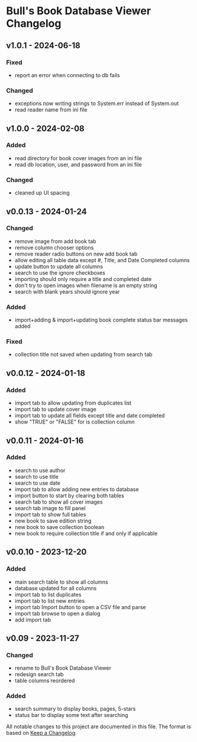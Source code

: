 # Bull's Book Database Viewer Changelog


## v1.0.1 - 2024-06-18

### Fixed

- report an error when connecting to db fails

### Changed

- exceptions now writing strings to System.err instead of System.out
- read reader name from ini file


## v1.0.0 - 2024-02-08

### Added

- read directory for book cover images from an ini file
- read db location, user, and password from an ini file

### Changed

- cleaned up UI spacing


## v0.0.13 - 2024-01-24

### Changed

- remove image from add book tab
- remove column chooser options
- remove reader radio buttons on new add book tab
- allow editing all table data except #, Title, and Date Completed columns
- update button to update all columns
- search to use the ignore checkboxes
- importing should only require a title and completed date
- don't try to open images when filename is an empty string
- search with blank years should ignore year

### Added

- import+adding & import+updating book complete status bar messages added


### Fixed

- collection title not saved when updating from search tab


## v0.0.12 - 2024-01-18

### Added

- import tab to allow updating from duplicates list
- import tab to update cover image
- import tab to update all fields except title and date completed
- show "TRUE" or "FALSE" for is collection column


## v0.0.11 - 2024-01-16

### Added

- search to use author
- search to use title
- search to use date
- import tab to allow adding new entries to database
- import button to start by clearing both tables
- search tab to show all cover images
- search tab image to fill panel
- import tab to show full tables
- new book to save edition string
- new book to save collection boolean
- new book to require collection title if and only if applicable


## v0.0.10 - 2023-12-20

### Added

- main search table to show all columns
- database updated for all columns
- import tab to list duplicates
- import tab to list new entries
- import tab Import button to open a CSV file and parse
- import tab browse to open a dialog
- add import tab


## v0.09 - 2023-11-27

### Changed

- rename to Bull's Book Database Viewer
- redesign search tab
- table columns reordered

### Added

- search summary to display books, pages, 5-stars
- status bar to display some text after searching


All notable changes to this project are documented in this file.
The format is based on [Keep a Changelog](https://keepachangelog.com/en/1.1.0/).